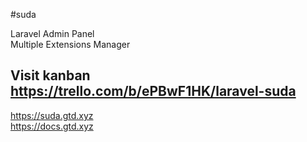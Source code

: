 #suda

Laravel Admin Panel  
Multiple Extensions Manager

Visit kanban https://trello.com/b/ePBwF1HK/laravel-suda
---
https://suda.gtd.xyz  
https://docs.gtd.xyz  
